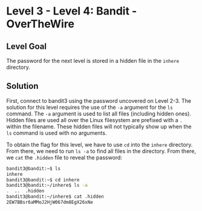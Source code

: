 # Level 3 - Level 4: Bandit - OverTheWire

## Level Goal

The password for the next level is stored in a hidden file in the `inhere` directory.

## Solution
First, connect to bandit3 using the password uncovered on Level 2-3. The solution for this level requires the use of the `-a` argument for the `ls` command. The `-a` argument is used to list all files (including hidden ones). Hidden files are used all over the Linux filesystem are prefixed with a `.` within the filename. These hidden files will not typically show up when the `ls` command is used with no arguments.

To obtain the flag for this level, we have to use `cd` into the `inhere` directory. From there, we need to run `ls -a` to find all files in the directory. From there, we `cat` the `.hidden` file to reveal the password:

```bash
bandit3@bandit:~$ ls
inhere
bandit3@bandit:~$ cd inhere
bandit3@bandit:~/inhere$ ls -a
.  ..  .hidden
bandit3@bandit:~/inhere$ cat .hidden
2EW7BBsr6aMMoJ2HjW067dm8EgX26xNe
```
